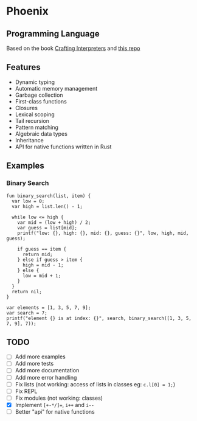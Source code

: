 # Phoenix
## Programming Language
Based on the book [Crafting Interpreters](https://craftinginterpreters.com/) and [this repo](https://github.com/rctcwyvrn/rlox)

## Features
* Dynamic typing
* Automatic memory management
* Garbage collection
* First-class functions
* Closures
* Lexical scoping
* Tail recursion
* Pattern matching
* Algebraic data types
* Inheritance
* API for native functions written in Rust

## Examples
### Binary Search
```
fun binary_search(list, item) {
  var low = 0;
  var high = list.len() - 1;

  while low <= high {
    var mid = (low + high) / 2;
    var guess = list[mid];
    printf("low: {}, high: {}, mid: {}, guess: {}", low, high, mid, guess);

    if guess == item {
      return mid;
    } else if guess > item {
      high = mid - 1;
    } else {
      low = mid + 1;
    }
  }
  return nil;
}

var elements = [1, 3, 5, 7, 9];
var search = 7;
printf("element {} is at index: {}", search, binary_search([1, 3, 5, 7, 9], 7));
```

## TODO
* [ ] Add more examples
* [ ] Add more tests
* [ ] Add more documentation
* [ ] Add more error handling
* [ ] Fix lists (not working: access of lists in classes eg: `c.l[0] = 1;`)
* [ ] Fix REPL
* [ ] Fix modules (not working: classes)
* [x] Implement `[+-*/]=`, `i++` and `i--`
* [ ] Better "api" for native functions